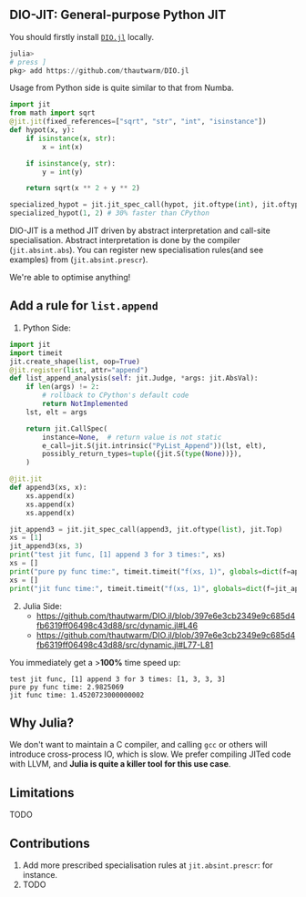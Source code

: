 ## DIO-JIT: General-purpose Python JIT

You should firstly install [`DIO.jl`](https://github.com/thautwarm/DIO.jl) locally.

```julia
julia>
# press ]
pkg> add https://github.com/thautwarm/DIO.jl
```

Usage from Python side is quite similar to that from Numba.
```python
import jit
from math import sqrt
@jit.jit(fixed_references=["sqrt", "str", "int", "isinstance"])
def hypot(x, y):
    if isinstance(x, str):
        x = int(x)

    if isinstance(y, str):
        y = int(y)

    return sqrt(x ** 2 + y ** 2)

specialized_hypot = jit.jit_spec_call(hypot, jit.oftype(int), jit.oftype(int))
specialized_hypot(1, 2) # 30% faster than CPython
```

DIO-JIT is a method JIT driven by abstract interpretation and call-site specialisation.
Abstract interpretation is done by the compiler (`jit.absint.abs`).
You can register new specialisation rules(and see examples) from (`jit.absint.prescr`).

We're able to optimise anything!

## Add a rule for `list.append`

1. Python Side:

```python
import jit
import timeit
jit.create_shape(list, oop=True)
@jit.register(list, attr="append")
def list_append_analysis(self: jit.Judge, *args: jit.AbsVal):
    if len(args) != 2:
        # rollback to CPython's default code
        return NotImplemented
    lst, elt = args

    return jit.CallSpec(
        instance=None,  # return value is not static
        e_call=jit.S(jit.intrinsic("PyList_Append"))(lst, elt),
        possibly_return_types=tuple({jit.S(type(None))}),
    )

@jit.jit
def append3(xs, x):
    xs.append(x)
    xs.append(x)
    xs.append(x)

jit_append3 = jit.jit_spec_call(append3, jit.oftype(list), jit.Top)
xs = [1]
jit_append3(xs, 3)
print("test jit func, [1] append 3 for 3 times:", xs)
xs = []
print("pure py func time:", timeit.timeit("f(xs, 1)", globals=dict(f=append3, xs=xs), number=10000000),)
xs = []
print("jit func time:", timeit.timeit("f(xs, 1)", globals=dict(f=jit_append3, xs=xs), number=10000000),)
``` 

2. Julia Side:
    - https://github.com/thautwarm/DIO.jl/blob/397e6e3cb2349e9c685d4fb6319ff06498c43d88/src/dynamic.jl#L46
    - https://github.com/thautwarm/DIO.jl/blob/397e6e3cb2349e9c685d4fb6319ff06498c43d88/src/dynamic.jl#L77-L81

You immediately get a >**100%** time speed up:
```
test jit func, [1] append 3 for 3 times: [1, 3, 3, 3]
pure py func time: 2.9825069
jit func time: 1.4520723000000002
```

## Why Julia?

We don't want to maintain a C compiler, and calling `gcc` or others will introduce cross-process IO, which is slow.
We prefer compiling JITed code with LLVM, and **Julia is quite a killer tool for this use case**.

## Limitations

TODO

## Contributions

1. Add more prescribed specialisation rules at `jit.absint.prescr`: for instance.
2. TODO


